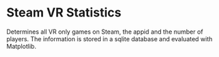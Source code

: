 # Steam VR Statistics
Determines all VR only games on Steam, the appid and the number of players. The information is stored in a sqlite database and evaluated with Matplotlib.
